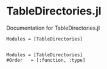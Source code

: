 # TableDirectories.jl

Documentation for TableDirectories.jl
```@index
Modules = [TableDirectories]
```

```@contents

```

```@autodocs
Modules = [TableDirectories]
#Order   = [:function, :type]
```

